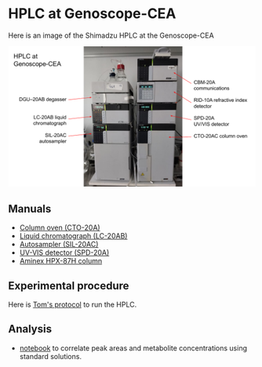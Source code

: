# HPLC at Genoscope-CEA
Here is an image of the Shimadzu HPLC at the Genoscope-CEA 
 
![](https://github.com/actolonen/Analysis_Lab/blob/main/Metabolites/HPLC/2024.03_HPLC.png)

## Manuals
* [Column oven (CTO-20A)](https://github.com/actolonen/Analysis_Lab/blob/main/Metabolites/HPLC/Manuals/CTO-20A_IM_EN.pdf)
* [Liquid chromatograph (LC-20AB)](https://github.com/actolonen/Analysis_Lab/Metabolites/blob/main/HPLC/Manuals/LC-20AB_IM_EN.pdf)
* [Autosampler (SIL-20AC)](https://github.com/actolonen/Analysis_Lab/blob/main/Metabolites/HPLC/Manuals/SIL_20A_IM_VerA_ocr_EN.pdf)
* [UV-VIS detector (SPD-20A)](https://github.com/actolonen/Analysis_Lab/blob/main/Metabolites/HPLC/Manuals/SPD-20A20AV_IM_EN.pdf)
* [Aminex HPX-87H column](https://github.com/actolonen/Analysis_Lab/blob/main/HPLC/Metabolites/Manuals/LIT42D.PDF)

## Experimental procedure

Here is [Tom's protocol](https://github.com/actolonen/Analysis_Lab/blob/main/Metabolites/HPLC/2024.09_protocolHPLC.pdf) to run the HPLC.

## Analysis
* [notebook](https://github.com/actolonen/Analysis_Lab/blob/main/Metabolites/HPLC/Standards/2024.08_standards_chromConverter-LabSolutions.html) to correlate peak areas and metabolite concentrations using standard solutions.
  
